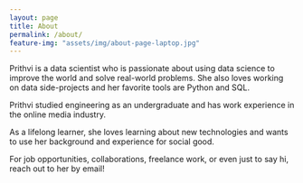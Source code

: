 ```yaml
---
layout: page
title: About
permalink: /about/
feature-img: "assets/img/about-page-laptop.jpg"
---
```



Prithvi is a data scientist who is passionate about using data science to improve the world and solve real-world problems. She also loves working on data side-projects and her favorite tools are Python and SQL. 

Prithvi studied engineering as an undergraduate and has work experience in the online media industry. 

As a lifelong learner, she loves learning about new technologies and wants to use her background and experience for social good.

For job opportunities, collaborations, freelance work, or even just to say hi, reach out to her by email!
